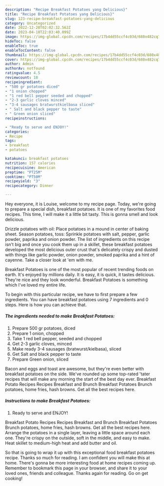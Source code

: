 ```yaml
---
description: "Recipe Breakfast Potatoes yang Delicious}"
title: "Recipe Breakfast Potatoes yang Delicious}"
slug: 123-recipe-breakfast-potatoes-yang-delicious
category: Uncategorized
date: 2022-12-20T02:02:32.562Z
date: 2023-04-18T22:03:40.099Z
image: https://img-global.cpcdn.com/recipes/17b4dd55ccf4c03d/680x482cq70/breakfast-potatoes-recipe-main-photo.jpg
hideToc: false
enableToc: true
enableTocContent: false
thumbnail: https://img-global.cpcdn.com/recipes/17b4dd55ccf4c03d/680x482cq70/breakfast-potatoes-recipe-main-photo.jpg
cover: https://img-global.cpcdn.com/recipes/17b4dd55ccf4c03d/680x482cq70/breakfast-potatoes-recipe-main-photo.jpg
author: Admin
authorAv: notfound
ratingvalue: 4.5
reviewcount: 18
recipeingredient:
- "500 gr potatoes diced"
- "1 onion chopped"
- "1 red bell pepper seeded and chopped"
- "2-3 garlic cloves minced"
- "3-4 sausages bratwurstkielbasa sliced"
- " Salt and black pepper to taste"
- " Green onion sliced"
recipeinstructions:

- "Ready to serve and ENJOY!"
categories:
- Recipe
tags:
- breakfast
- potatoes

katakunci: breakfast potatoes 
nutrition: 157 calories
recipecuisine: American
preptime: "PT25M"
cooktime: "PT50M"
recipeyield: "3"
recipecategory: Dinner

---
```



Hey everyone, it is Louise, welcome to my recipe page. Today, we're going to prepare a special dish, breakfast potatoes. It is one of my favorites food recipes. This time, I will make it a little bit tasty. This is gonna smell and look delicious.

Drizzle potatoes with oil: Place potatoes in a mound in center of baking sheet. Season potatoes, toss: Sprinkle potatoes with salt, pepper, garlic powder, paprika and onion powder. The list of ingredients on this recipe isn&#39;t big and once you cook them up in a skillet, these breakfast potatoes developed the most delicious outer crust that&#39;s delicately crispy and dusted with things like garlic powder, onion powder, smoked paprika and a hint of cayenne. Take a closer look at &#39;em with me.

Breakfast Potatoes is one of the most popular of recent trending foods on earth. It's enjoyed by millions daily. It is easy, it is quick, it tastes delicious. They're nice and they look wonderful. Breakfast Potatoes is something which I've loved my entire life.


To begin with this particular recipe, we have to first prepare a few ingredients. You can have breakfast potatoes using 7 ingredients and 0 steps. Here is how you can achieve that.

<!--inarticleads1-->

##### The ingredients needed to make Breakfast Potatoes:

1. Prepare 500 gr potatoes, diced
1. Prepare 1 onion, chopped
1. Take 1 red bell pepper, seeded and chopped
1. Get 2-3 garlic cloves, minced
1. Make ready 3-4 sausages (bratwurst/kielbasa), sliced
1. Get  Salt and black pepper to taste
1. Prepare  Green onion, sliced


Bacon and eggs and toast are awesome, but they&#39;re even better with breakfast potatoes on the side. We&#39;ve rounded up some top-rated &#39;tater recipes that will make any morning the start of the best day ever. Breakfast Potato Recipes Recipes Breakfast and Brunch Breakfast Potatoes Brunch potatoes, home fries, hash browns. Get all the best recipes here. 

<!--inarticleads2-->

##### Instructions to make Breakfast Potatoes:


1. Ready to serve and ENJOY!

Breakfast Potato Recipes Recipes Breakfast and Brunch Breakfast Potatoes Brunch potatoes, home fries, hash browns. Get all the best recipes here. Arrange the potatoes in a single layer, leaving a little space around each one. They&#39;re crispy on the outside, soft in the middle, and easy to make. Heat skillet to medium-high heat and add butter and oil. 

So that is going to wrap it up with this exceptional food breakfast potatoes recipe. Thanks so much for reading. I am confident you will make this at home. There's gonna be more interesting food at home recipes coming up. Remember to bookmark this page in your browser, and share it to your loved ones, friends and colleague. Thanks again for reading. Go on get cooking!
